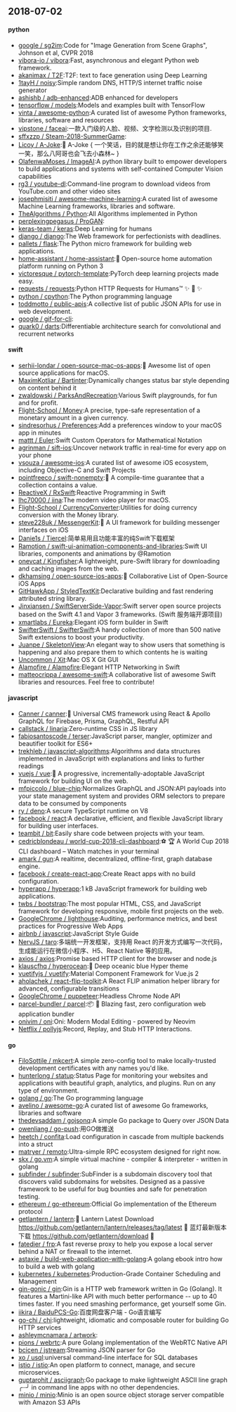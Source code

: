## 2018-07-02

#### python
* [google / sg2im](https://github.com/google/sg2im):Code for "Image Generation from Scene Graphs", Johnson et al, CVPR 2018
* [vibora-io / vibora](https://github.com/vibora-io/vibora):Fast, asynchronous and elegant Python web framework.
* [akanimax / T2F](https://github.com/akanimax/T2F):T2F: text to face generation using Deep Learning
* [1tayH / noisy](https://github.com/1tayH/noisy):Simple random DNS, HTTP/S internet traffic noise generator
* [ashishb / adb-enhanced](https://github.com/ashishb/adb-enhanced):ADB enhanced for developers
* [tensorflow / models](https://github.com/tensorflow/models):Models and examples built with TensorFlow
* [vinta / awesome-python](https://github.com/vinta/awesome-python):A curated list of awesome Python frameworks, libraries, software and resources
* [vipstone / faceai](https://github.com/vipstone/faceai):一款入门级的人脸、视频、文字检测以及识别的项目.
* [sffxzzp / Steam-2018-SummerGame](https://github.com/sffxzzp/Steam-2018-SummerGame):
* [Licoy / A-Joke](https://github.com/Licoy/A-Joke):🤡
A-Joke { 一个笑话，目的就是想让你在工作之余还能够笑一笑，那么八阿哥也会飞去小森林~ }
* [OlafenwaMoses / ImageAI](https://github.com/OlafenwaMoses/ImageAI):A python library built to empower developers to build applications and systems with self-contained Computer Vision capabilities
* [rg3 / youtube-dl](https://github.com/rg3/youtube-dl):Command-line program to download videos from YouTube.com and other video sites
* [josephmisiti / awesome-machine-learning](https://github.com/josephmisiti/awesome-machine-learning):A curated list of awesome Machine Learning frameworks, libraries and software.
* [TheAlgorithms / Python](https://github.com/TheAlgorithms/Python):All Algorithms implemented in Python
* [perplexingpegasus / ProGAN](https://github.com/perplexingpegasus/ProGAN):
* [keras-team / keras](https://github.com/keras-team/keras):Deep Learning for humans
* [django / django](https://github.com/django/django):The Web framework for perfectionists with deadlines.
* [pallets / flask](https://github.com/pallets/flask):The Python micro framework for building web applications.
* [home-assistant / home-assistant](https://github.com/home-assistant/home-assistant):🏡
Open-source home automation platform running on Python 3
* [victoresque / pytorch-template](https://github.com/victoresque/pytorch-template):PyTorch deep learning projects made easy.
* [requests / requests](https://github.com/requests/requests):Python HTTP Requests for Humans™
✨
🍰
✨
* [python / cpython](https://github.com/python/cpython):The Python programming language
* [toddmotto / public-apis](https://github.com/toddmotto/public-apis):A collective list of public JSON APIs for use in web development.
* [google / gif-for-cli](https://github.com/google/gif-for-cli):
* [quark0 / darts](https://github.com/quark0/darts):Differentiable architecture search for convolutional and recurrent networks

#### swift
* [serhii-londar / open-source-mac-os-apps](https://github.com/serhii-londar/open-source-mac-os-apps):🚀
Awesome list of open source applications for macOS.
* [MaximKotliar / Bartinter](https://github.com/MaximKotliar/Bartinter):Dynamically changes status bar style depending on content behind it
* [zwaldowski / ParksAndRecreation](https://github.com/zwaldowski/ParksAndRecreation):Various Swift playgrounds, for fun and for profit.
* [Flight-School / Money](https://github.com/Flight-School/Money):A precise, type-safe representation of a monetary amount in a given currency.
* [sindresorhus / Preferences](https://github.com/sindresorhus/Preferences):Add a preferences window to your macOS app in minutes
* [mattt / Euler](https://github.com/mattt/Euler):Swift Custom Operators for Mathematical Notation
* [agrinman / sift-ios](https://github.com/agrinman/sift-ios):Uncover network traffic in real-time for every app on your phone
* [vsouza / awesome-ios](https://github.com/vsouza/awesome-ios):A curated list of awesome iOS ecosystem, including Objective-C and Swift Projects
* [pointfreeco / swift-nonempty](https://github.com/pointfreeco/swift-nonempty):🎁
A compile-time guarantee that a collection contains a value.
* [ReactiveX / RxSwift](https://github.com/ReactiveX/RxSwift):Reactive Programming in Swift
* [lhc70000 / iina](https://github.com/lhc70000/iina):The modern video player for macOS.
* [Flight-School / CurrencyConverter](https://github.com/Flight-School/CurrencyConverter):Utilities for doing currency conversion with the Money library.
* [steve228uk / MessengerKit](https://github.com/steve228uk/MessengerKit):💬
A UI framework for building messenger interfaces on iOS
* [Danie1s / Tiercel](https://github.com/Danie1s/Tiercel):简单易用且功能丰富的纯Swift下载框架
* [Ramotion / swift-ui-animation-components-and-libraries](https://github.com/Ramotion/swift-ui-animation-components-and-libraries):Swift UI libraries, components and animations by @Ramotion
* [onevcat / Kingfisher](https://github.com/onevcat/Kingfisher):A lightweight, pure-Swift library for downloading and caching images from the web.
* [dkhamsing / open-source-ios-apps](https://github.com/dkhamsing/open-source-ios-apps):📱
Collaborative List of Open-Source iOS Apps
* [GitHawkApp / StyledTextKit](https://github.com/GitHawkApp/StyledTextKit):Declarative building and fast rendering attributed string library.
* [Jinxiansen / SwiftServerSide-Vapor](https://github.com/Jinxiansen/SwiftServerSide-Vapor):Swift server open source projects based on the Swift 4.1 and Vapor 3 frameworks. (Swift 服务端开源项目)
* [xmartlabs / Eureka](https://github.com/xmartlabs/Eureka):Elegant iOS form builder in Swift
* [SwifterSwift / SwifterSwift](https://github.com/SwifterSwift/SwifterSwift):A handy collection of more than 500 native Swift extensions to boost your productivity.
* [Juanpe / SkeletonView](https://github.com/Juanpe/SkeletonView):An elegant way to show users that something is happening and also prepare them to which contents he is waiting
* [Uncommon / Xit](https://github.com/Uncommon/Xit):Mac OS X Git GUI
* [Alamofire / Alamofire](https://github.com/Alamofire/Alamofire):Elegant HTTP Networking in Swift
* [matteocrippa / awesome-swift](https://github.com/matteocrippa/awesome-swift):A collaborative list of awesome Swift libraries and resources. Feel free to contribute!

#### javascript
* [Canner / canner](https://github.com/Canner/canner):📡
Universal CMS framework using React & Apollo GraphQL for Firebase, Prisma, GraphQL, Restful API
* [callstack / linaria](https://github.com/callstack/linaria):Zero-runtime CSS in JS library
* [fabiosantoscode / terser](https://github.com/fabiosantoscode/terser):JavaScript parser, mangler, optimizer and beautifier toolkit for ES6+
* [trekhleb / javascript-algorithms](https://github.com/trekhleb/javascript-algorithms):Algorithms and data structures implemented in JavaScript with explanations and links to further readings
* [vuejs / vue](https://github.com/vuejs/vue):🖖
A progressive, incrementally-adoptable JavaScript framework for building UI on the web.
* [mfpiccolo / blue-chip](https://github.com/mfpiccolo/blue-chip):Normalizes GraphQL and JSON:API payloads into your state management system and provides ORM selectors to prepare data to be consumed by components
* [ry / deno](https://github.com/ry/deno):A secure TypeScript runtime on V8
* [facebook / react](https://github.com/facebook/react):A declarative, efficient, and flexible JavaScript library for building user interfaces.
* [teambit / bit](https://github.com/teambit/bit):Easily share code between projects with your team.
* [cedricblondeau / world-cup-2018-cli-dashboard](https://github.com/cedricblondeau/world-cup-2018-cli-dashboard):⚽
🏆
A World Cup 2018 CLI dashboard – Watch matches in your terminal
* [amark / gun](https://github.com/amark/gun):A realtime, decentralized, offline-first, graph database engine.
* [facebook / create-react-app](https://github.com/facebook/create-react-app):Create React apps with no build configuration.
* [hyperapp / hyperapp](https://github.com/hyperapp/hyperapp):1 kB JavaScript framework for building web applications.
* [twbs / bootstrap](https://github.com/twbs/bootstrap):The most popular HTML, CSS, and JavaScript framework for developing responsive, mobile first projects on the web.
* [GoogleChrome / lighthouse](https://github.com/GoogleChrome/lighthouse):Auditing, performance metrics, and best practices for Progressive Web Apps
* [airbnb / javascript](https://github.com/airbnb/javascript):JavaScript Style Guide
* [NervJS / taro](https://github.com/NervJS/taro):多端统一开发框架，支持用 React 的开发方式编写一次代码，生成能运行在微信小程序、H5、React Native 等的应用。
* [axios / axios](https://github.com/axios/axios):Promise based HTTP client for the browser and node.js
* [klauscfhq / hyperocean](https://github.com/klauscfhq/hyperocean):🌊
Deep oceanic blue Hyper theme
* [vuetifyjs / vuetify](https://github.com/vuetifyjs/vuetify):Material Component Framework for Vue.js 2
* [aholachek / react-flip-toolkit](https://github.com/aholachek/react-flip-toolkit):A React FLIP animation helper library for advanced, configurable transitions
* [GoogleChrome / puppeteer](https://github.com/GoogleChrome/puppeteer):Headless Chrome Node API
* [parcel-bundler / parcel](https://github.com/parcel-bundler/parcel):📦
🚀
Blazing fast, zero configuration web application bundler
* [onivim / oni](https://github.com/onivim/oni):Oni: Modern Modal Editing - powered by Neovim
* [Netflix / pollyjs](https://github.com/Netflix/pollyjs):Record, Replay, and Stub HTTP Interactions.

#### go
* [FiloSottile / mkcert](https://github.com/FiloSottile/mkcert):A simple zero-config tool to make locally-trusted development certificates with any names you'd like.
* [hunterlong / statup](https://github.com/hunterlong/statup):Status Page for monitoring your websites and applications with beautiful graph, analytics, and plugins. Run on any type of environment.
* [golang / go](https://github.com/golang/go):The Go programming language
* [avelino / awesome-go](https://github.com/avelino/awesome-go):A curated list of awesome Go frameworks, libraries and software
* [thedevsaddam / gojsonq](https://github.com/thedevsaddam/gojsonq):A simple Go package to Query over JSON Data
* [owenliang / go-push](https://github.com/owenliang/go-push):用GO做推送
* [heetch / confita](https://github.com/heetch/confita):Load configuration in cascade from multiple backends into a struct
* [matryer / remoto](https://github.com/matryer/remoto):Ultra-simple RPC ecosystem designed for right now.
* [skx / go.vm](https://github.com/skx/go.vm):A simple virtual machine - compiler & interpreter - written in golang
* [subfinder / subfinder](https://github.com/subfinder/subfinder):SubFinder is a subdomain discovery tool that discovers valid subdomains for websites. Designed as a passive framework to be useful for bug bounties and safe for penetration testing.
* [ethereum / go-ethereum](https://github.com/ethereum/go-ethereum):Official Go implementation of the Ethereum protocol
* [getlantern / lantern](https://github.com/getlantern/lantern):🔴
Lantern Latest Download https://github.com/getlantern/lantern/releases/tag/latest
🔴
蓝灯最新版本下载 https://github.com/getlantern/download
🔴
* [fatedier / frp](https://github.com/fatedier/frp):A fast reverse proxy to help you expose a local server behind a NAT or firewall to the internet.
* [astaxie / build-web-application-with-golang](https://github.com/astaxie/build-web-application-with-golang):A golang ebook intro how to build a web with golang
* [kubernetes / kubernetes](https://github.com/kubernetes/kubernetes):Production-Grade Container Scheduling and Management
* [gin-gonic / gin](https://github.com/gin-gonic/gin):Gin is a HTTP web framework written in Go (Golang). It features a Martini-like API with much better performance -- up to 40 times faster. If you need smashing performance, get yourself some Gin.
* [iikira / BaiduPCS-Go](https://github.com/iikira/BaiduPCS-Go):百度网盘客户端 - Go语言编写
* [go-chi / chi](https://github.com/go-chi/chi):lightweight, idiomatic and composable router for building Go HTTP services
* [ashleymcnamara / artwork](https://github.com/ashleymcnamara/artwork):
* [pions / webrtc](https://github.com/pions/webrtc):A pure Golang implementation of the WebRTC Native API
* [bcicen / jstream](https://github.com/bcicen/jstream):Streaming JSON parser for Go
* [xo / usql](https://github.com/xo/usql):universal command-line interface for SQL databases
* [istio / istio](https://github.com/istio/istio):An open platform to connect, manage, and secure microservices.
* [guptarohit / asciigraph](https://github.com/guptarohit/asciigraph):Go package to make lightweight ASCII line graph ╭┈╯ in command line apps with no other dependencies.
* [minio / minio](https://github.com/minio/minio):Minio is an open source object storage server compatible with Amazon S3 APIs
